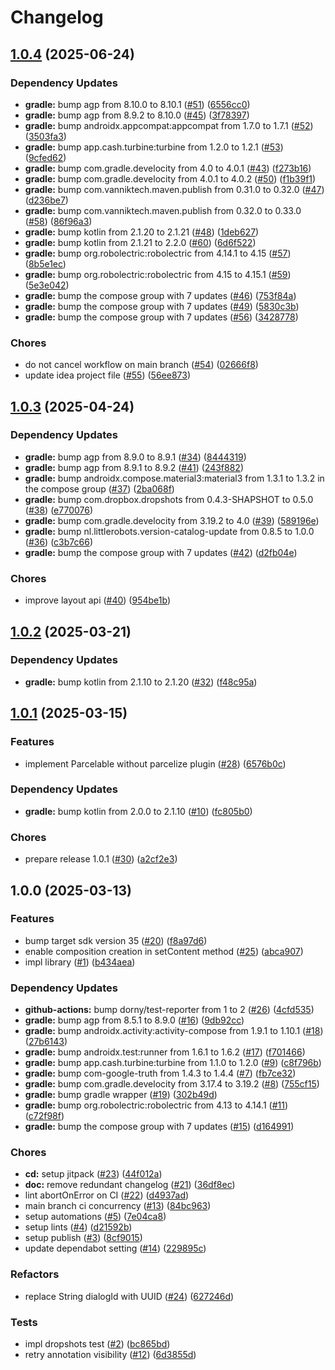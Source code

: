 # Changelog

## [1.0.4](https://github.com/RyuNen344/Tenugui/compare/1.0.3...1.0.4) (2025-06-24)


### Dependency Updates

* **gradle:** bump agp from 8.10.0 to 8.10.1 ([#51](https://github.com/RyuNen344/Tenugui/issues/51)) ([6556cc0](https://github.com/RyuNen344/Tenugui/commit/6556cc0f3828fbfc96c51508bfd62a3f969e0be1))
* **gradle:** bump agp from 8.9.2 to 8.10.0 ([#45](https://github.com/RyuNen344/Tenugui/issues/45)) ([3f78397](https://github.com/RyuNen344/Tenugui/commit/3f7839789212fea7c57f3fd8d5f11d5a9247f871))
* **gradle:** bump androidx.appcompat:appcompat from 1.7.0 to 1.7.1 ([#52](https://github.com/RyuNen344/Tenugui/issues/52)) ([3503fa3](https://github.com/RyuNen344/Tenugui/commit/3503fa3124a7353316cc0c4cfcccb9023d17e62b))
* **gradle:** bump app.cash.turbine:turbine from 1.2.0 to 1.2.1 ([#53](https://github.com/RyuNen344/Tenugui/issues/53)) ([9cfed62](https://github.com/RyuNen344/Tenugui/commit/9cfed62cffef88a5000fefb5990fcb6f06384741))
* **gradle:** bump com.gradle.develocity from 4.0 to 4.0.1 ([#43](https://github.com/RyuNen344/Tenugui/issues/43)) ([f273b16](https://github.com/RyuNen344/Tenugui/commit/f273b1659e20bbb48c1ade78d0527309fccf1e25))
* **gradle:** bump com.gradle.develocity from 4.0.1 to 4.0.2 ([#50](https://github.com/RyuNen344/Tenugui/issues/50)) ([f1b39f1](https://github.com/RyuNen344/Tenugui/commit/f1b39f1dc3bbd5576f729b5e25a467b3094f062c))
* **gradle:** bump com.vanniktech.maven.publish from 0.31.0 to 0.32.0 ([#47](https://github.com/RyuNen344/Tenugui/issues/47)) ([d236be7](https://github.com/RyuNen344/Tenugui/commit/d236be7c1bfa22bd6b66b148fa82095e6d1ac283))
* **gradle:** bump com.vanniktech.maven.publish from 0.32.0 to 0.33.0 ([#58](https://github.com/RyuNen344/Tenugui/issues/58)) ([86f96a3](https://github.com/RyuNen344/Tenugui/commit/86f96a316a3925441a13d1aa9a28392754e49e95))
* **gradle:** bump kotlin from 2.1.20 to 2.1.21 ([#48](https://github.com/RyuNen344/Tenugui/issues/48)) ([1deb627](https://github.com/RyuNen344/Tenugui/commit/1deb627df521b44e22a91ecaac9e5ba33376189a))
* **gradle:** bump kotlin from 2.1.21 to 2.2.0 ([#60](https://github.com/RyuNen344/Tenugui/issues/60)) ([6d6f522](https://github.com/RyuNen344/Tenugui/commit/6d6f5220d6a1d2a8cc3a8484810fc2574e3e625b))
* **gradle:** bump org.robolectric:robolectric from 4.14.1 to 4.15 ([#57](https://github.com/RyuNen344/Tenugui/issues/57)) ([8b5e1ec](https://github.com/RyuNen344/Tenugui/commit/8b5e1ec1a95696d8b55cec02d7d0b35582a36775))
* **gradle:** bump org.robolectric:robolectric from 4.15 to 4.15.1 ([#59](https://github.com/RyuNen344/Tenugui/issues/59)) ([5e3e042](https://github.com/RyuNen344/Tenugui/commit/5e3e042325499ffc600877b82f6cf037be5c54ac))
* **gradle:** bump the compose group with 7 updates ([#46](https://github.com/RyuNen344/Tenugui/issues/46)) ([753f84a](https://github.com/RyuNen344/Tenugui/commit/753f84ad8ddacabaf312a80bc5ee0b245f262d01))
* **gradle:** bump the compose group with 7 updates ([#49](https://github.com/RyuNen344/Tenugui/issues/49)) ([5830c3b](https://github.com/RyuNen344/Tenugui/commit/5830c3bab79a811b49e7f501d3d8641e26c9dcab))
* **gradle:** bump the compose group with 7 updates ([#56](https://github.com/RyuNen344/Tenugui/issues/56)) ([3428778](https://github.com/RyuNen344/Tenugui/commit/3428778500c50376fc31a9ccd1f178edf071096f))


### Chores

* do not cancel workflow on main branch ([#54](https://github.com/RyuNen344/Tenugui/issues/54)) ([02666f8](https://github.com/RyuNen344/Tenugui/commit/02666f8ad49c193c5c315360423581029ef6698d))
* update idea project file ([#55](https://github.com/RyuNen344/Tenugui/issues/55)) ([56ee873](https://github.com/RyuNen344/Tenugui/commit/56ee8730d3cf574b1f90bcb0851c1b02855a6ce5))

## [1.0.3](https://github.com/RyuNen344/Tenugui/compare/1.0.2...1.0.3) (2025-04-24)


### Dependency Updates

* **gradle:** bump agp from 8.9.0 to 8.9.1 ([#34](https://github.com/RyuNen344/Tenugui/issues/34)) ([8444319](https://github.com/RyuNen344/Tenugui/commit/8444319541b8a8d4a36af0fb9f0741864a28f296))
* **gradle:** bump agp from 8.9.1 to 8.9.2 ([#41](https://github.com/RyuNen344/Tenugui/issues/41)) ([243f882](https://github.com/RyuNen344/Tenugui/commit/243f88215b6cca69e93d8bc138d628e5ed7488a3))
* **gradle:** bump androidx.compose.material3:material3 from 1.3.1 to 1.3.2 in the compose group ([#37](https://github.com/RyuNen344/Tenugui/issues/37)) ([2ba068f](https://github.com/RyuNen344/Tenugui/commit/2ba068f4b69932157c8c4504321e755b1033d9f7))
* **gradle:** bump com.dropbox.dropshots from 0.4.3-SHAPSHOT to 0.5.0 ([#38](https://github.com/RyuNen344/Tenugui/issues/38)) ([e770076](https://github.com/RyuNen344/Tenugui/commit/e770076c89bbb87b845cee0b853f0ce428dbdf86))
* **gradle:** bump com.gradle.develocity from 3.19.2 to 4.0 ([#39](https://github.com/RyuNen344/Tenugui/issues/39)) ([589196e](https://github.com/RyuNen344/Tenugui/commit/589196e9352a4f79c1be838f9c9c5620ee9e8dd7))
* **gradle:** bump nl.littlerobots.version-catalog-update from 0.8.5 to 1.0.0 ([#36](https://github.com/RyuNen344/Tenugui/issues/36)) ([c3b7c66](https://github.com/RyuNen344/Tenugui/commit/c3b7c6678fd2ce7f5b28b4c23cbae4e6e0779d92))
* **gradle:** bump the compose group with 7 updates ([#42](https://github.com/RyuNen344/Tenugui/issues/42)) ([d2fb04e](https://github.com/RyuNen344/Tenugui/commit/d2fb04e88b6600d15944c966c6850b54cc43bc46))


### Chores

* improve layout api ([#40](https://github.com/RyuNen344/Tenugui/issues/40)) ([954be1b](https://github.com/RyuNen344/Tenugui/commit/954be1bdd75a290d02c5f4be54b585865988812e))

## [1.0.2](https://github.com/RyuNen344/Tenugui/compare/1.0.1...1.0.2) (2025-03-21)


### Dependency Updates

* **gradle:** bump kotlin from 2.1.10 to 2.1.20 ([#32](https://github.com/RyuNen344/Tenugui/issues/32)) ([f48c95a](https://github.com/RyuNen344/Tenugui/commit/f48c95a9d2c86f3d64722664b0a1f3214ec341bc))

## [1.0.1](https://github.com/RyuNen344/Tenugui/compare/1.0.0...1.0.1) (2025-03-15)


### Features

* implement Parcelable without parcelize plugin ([#28](https://github.com/RyuNen344/Tenugui/issues/28)) ([6576b0c](https://github.com/RyuNen344/Tenugui/commit/6576b0c5b58e386c005276e0cfb23ce4bed043de))


### Dependency Updates

* **gradle:** bump kotlin from 2.0.0 to 2.1.10 ([#10](https://github.com/RyuNen344/Tenugui/issues/10)) ([fc805b0](https://github.com/RyuNen344/Tenugui/commit/fc805b0ce9d73d1990e63e61e61f04d0f5d1b82a))


### Chores

* prepare release 1.0.1 ([#30](https://github.com/RyuNen344/Tenugui/issues/30)) ([a2cf2e3](https://github.com/RyuNen344/Tenugui/commit/a2cf2e30b73e92bb3c762f7a9fc6a9e40e958bc4))

## 1.0.0 (2025-03-13)


### Features

* bump target sdk version 35 ([#20](https://github.com/RyuNen344/Tenugui/issues/20)) ([f8a97d6](https://github.com/RyuNen344/Tenugui/commit/f8a97d6ac62e2bc80e4c583ac7cc6d16ea5306cf))
* enable composition creation in setContent method ([#25](https://github.com/RyuNen344/Tenugui/issues/25)) ([abca907](https://github.com/RyuNen344/Tenugui/commit/abca907bc020388cbb0d366a55879cf0b90b8d22))
* impl library ([#1](https://github.com/RyuNen344/Tenugui/issues/1)) ([b434aea](https://github.com/RyuNen344/Tenugui/commit/b434aea43feba8a584241093ba9bbee454a65015))


### Dependency Updates

* **github-actions:** bump dorny/test-reporter from 1 to 2 ([#26](https://github.com/RyuNen344/Tenugui/issues/26)) ([4cfd535](https://github.com/RyuNen344/Tenugui/commit/4cfd53547486df1423b5ba76600251fb30211af6))
* **gradle:** bump agp from 8.5.1 to 8.9.0 ([#16](https://github.com/RyuNen344/Tenugui/issues/16)) ([9db92cc](https://github.com/RyuNen344/Tenugui/commit/9db92cc684e3aadd21391cd55710ebdd40c48ff8))
* **gradle:** bump androidx.activity:activity-compose from 1.9.1 to 1.10.1 ([#18](https://github.com/RyuNen344/Tenugui/issues/18)) ([27b6143](https://github.com/RyuNen344/Tenugui/commit/27b6143a48ae59019f7b4c5a76dc3bb44a3be616))
* **gradle:** bump androidx.test:runner from 1.6.1 to 1.6.2 ([#17](https://github.com/RyuNen344/Tenugui/issues/17)) ([f701466](https://github.com/RyuNen344/Tenugui/commit/f70146618d2e05740d65eb028d14066819e4e298))
* **gradle:** bump app.cash.turbine:turbine from 1.1.0 to 1.2.0 ([#9](https://github.com/RyuNen344/Tenugui/issues/9)) ([c8f796b](https://github.com/RyuNen344/Tenugui/commit/c8f796baa508b10a087e1a1b0d40f0dfe10f93ce))
* **gradle:** bump com-google-truth from 1.4.3 to 1.4.4 ([#7](https://github.com/RyuNen344/Tenugui/issues/7)) ([fb7ce32](https://github.com/RyuNen344/Tenugui/commit/fb7ce32fda8ed06d67533236b08ce04e80f96f92))
* **gradle:** bump com.gradle.develocity from 3.17.4 to 3.19.2 ([#8](https://github.com/RyuNen344/Tenugui/issues/8)) ([755cf15](https://github.com/RyuNen344/Tenugui/commit/755cf15e7eb37c2f7e8ee8625394c8752a81e0c4))
* **gradle:** bump gradle wrapper ([#19](https://github.com/RyuNen344/Tenugui/issues/19)) ([302b49d](https://github.com/RyuNen344/Tenugui/commit/302b49dc8dbce998473cdddf34752a9d139434ff))
* **gradle:** bump org.robolectric:robolectric from 4.13 to 4.14.1 ([#11](https://github.com/RyuNen344/Tenugui/issues/11)) ([c72f98f](https://github.com/RyuNen344/Tenugui/commit/c72f98f27ae811d0924168a936e6406e94bc9a1e))
* **gradle:** bump the compose group with 7 updates ([#15](https://github.com/RyuNen344/Tenugui/issues/15)) ([d164991](https://github.com/RyuNen344/Tenugui/commit/d164991cc433ec05bb8affdf97f94a09daf3e961))


### Chores

* **cd:** setup jitpack ([#23](https://github.com/RyuNen344/Tenugui/issues/23)) ([44f012a](https://github.com/RyuNen344/Tenugui/commit/44f012a5b991834c9e661ef6ef124ffbb79e0df9))
* **doc:** remove redundant changelog ([#21](https://github.com/RyuNen344/Tenugui/issues/21)) ([36df8ec](https://github.com/RyuNen344/Tenugui/commit/36df8ec619206df36a9ec3a318369a1827f36813))
* lint abortOnError on CI ([#22](https://github.com/RyuNen344/Tenugui/issues/22)) ([d4937ad](https://github.com/RyuNen344/Tenugui/commit/d4937ad50b61ac337a1874db53de58257dd4d1af))
* main branch ci concurrency ([#13](https://github.com/RyuNen344/Tenugui/issues/13)) ([84bc963](https://github.com/RyuNen344/Tenugui/commit/84bc96353b121d16510c4b9ab91a46e456e0f7ba))
* setup automations ([#5](https://github.com/RyuNen344/Tenugui/issues/5)) ([7e04ca8](https://github.com/RyuNen344/Tenugui/commit/7e04ca8e1fb1d03fca660338feb23fa89a65f300))
* setup lints ([#4](https://github.com/RyuNen344/Tenugui/issues/4)) ([d21592b](https://github.com/RyuNen344/Tenugui/commit/d21592b089da277fe60fcadf8deaa8acf17e1742))
* setup publish ([#3](https://github.com/RyuNen344/Tenugui/issues/3)) ([8cf9015](https://github.com/RyuNen344/Tenugui/commit/8cf901507a5e0990becb1157853e25dac208120f))
* update dependabot setting ([#14](https://github.com/RyuNen344/Tenugui/issues/14)) ([229895c](https://github.com/RyuNen344/Tenugui/commit/229895c7187fc3e32222cd40de0d44019e5ea3f9))


### Refactors

* replace String dialogId with UUID ([#24](https://github.com/RyuNen344/Tenugui/issues/24)) ([627246d](https://github.com/RyuNen344/Tenugui/commit/627246dd68ce9689e23bc21461faf16b16b80731))


### Tests

* impl dropshots test ([#2](https://github.com/RyuNen344/Tenugui/issues/2)) ([bc865bd](https://github.com/RyuNen344/Tenugui/commit/bc865bd2762d2637a055e14f7395c455ca01c34a))
* retry annotation visibility ([#12](https://github.com/RyuNen344/Tenugui/issues/12)) ([6d3855d](https://github.com/RyuNen344/Tenugui/commit/6d3855d8e08a9ec1ecd00b910deab1084831da22))
